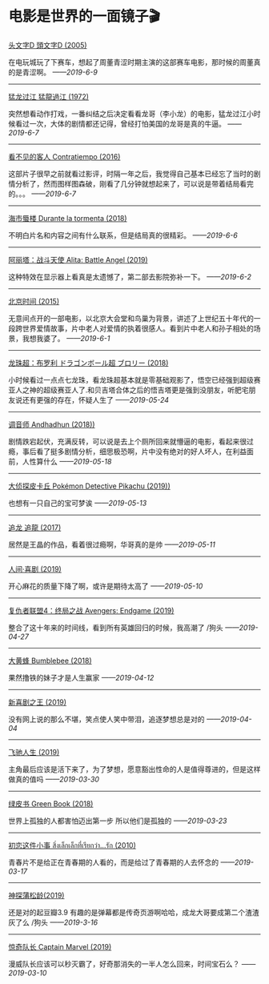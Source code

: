 # 电影是世界的一面镜子🎬


[头文字D 頭文字D (2005)](https://movie.douban.com/subject/1329562/)

在电玩城玩了下赛车，想起了周董青涩时期主演的这部赛车电影，那时候的周董真的是青涩啊。   *——2019-6-9*

---

[猛龙过江 猛龍過江 (1972)](https://movie.douban.com/subject/1306870/)

突然想看动作打戏，一番纠结之后决定看看龙哥（李小龙）的电影，猛龙过江小时候看过一次，大体的剧情都还记得，曾经打怕美国的龙哥是真的牛逼。  *——2019-6-7*

---

[看不见的客人 Contratiempo (2016)](https://movie.douban.com/subject/26580232/)

这部片子很早之前就看过影评，时隔一年之后，我觉得自己基本已经忘了当时的剧情分析了，然而图样图森破，刚看了几分钟就想起来了，可以说是带着结局看完的。。。   *——2019-6-7*

---

[海市蜃楼 Durante la tormenta (2018)](https://movie.douban.com/subject/30164448/)

不明白片名和内容之间有什么联系，但是结局真的很精彩。   *——2019-6-6*

---


[阿丽塔：战斗天使 Alita: Battle Angel (2019)](https://movie.douban.com/subject/1652592/)

这种特效在显示器上看真是太遗憾了，第二部去影院弥补一下。   *——2019-6-2*

---


[北京时间 (2015)](https://movie.douban.com/subject/26369857/)

无意间点开的一部电影，以北京大会堂和鸟巢为背景，讲述了上世纪五十年代的一段跨世界爱情故事，片中老人对爱情的执着很感人。看到片中老人和孙子相处的场景，我想我婆了。   *——2019-6-1*

---

[龙珠超：布罗利 ドラゴンボール超 ブロリー (2018)](https://movie.douban.com/subject/27607378/)

小时候看过一点点七龙珠，看龙珠超基本就是零基础观影了，悟空已经强到超级赛亚人之神的超级赛亚人了.和贝吉塔合体之后的悟吉塔更是强到没朋友，听肥宅朋友说还有更强的存在，怀疑人生了  *——2019-05-24*

---


[调音师 Andhadhun (2018))](https://movie.douban.com/subject/30334073/)

剧情跌宕起伏，充满反转，可以说是去上个厕所回来就懵逼的电影，看起来很过瘾，事后看了挺多剧情分析，细思极恐啊，片中没有绝对的好人坏人，在利益面前，人性算什么  *——2019-05-18*

---

[大侦探皮卡丘 Pokémon Detective Pikachu (2019))](https://movie.douban.com/subject/26835471/?from=showing)

也想有一只自己的宝可梦诶  *——2019-05-13*

---

[追龙 追龍 (2017)](https://movie.douban.com/subject/26425068/)

居然是王晶的作品，看着很过瘾啊，华哥真的是帅  *——2019-05-11*

---

[人间·喜剧 (2019)](https://movie.douban.com/subject/27179414/)

开心麻花的质量下降了啊，或许是期待太高了  *——2019-05-10*

---

[复仇者联盟4：终局之战 Avengers: Endgame (2019)](https://movie.douban.com/subject/26100958/)

整合了这十年来的时间线，看到所有英雄回归的时候，我高潮了 /狗头 *——2019-04-27*

---



[大黄蜂 Bumblebee (2018)](https://movie.douban.com/subject/26394152/)

果然撸铁的妹子才是人生赢家 *——2019-04-12*

---

[新喜剧之王 (2019)](https://movie.douban.com/subject/4840388/)

没有网上说的那么不堪，笑点使人笑中带泪，追逐梦想总是对的 *——2019-04-04*

---

[飞驰人生 (2019)](https://movie.douban.com/subject/30163509/?from=subject-page)

主角最后应该是活下来了，为了梦想，愿意豁出性命的人是值得尊进的，但是这样做真的值吗  *——2019-03-30*

---

[绿皮书 Green Book (2018)](https://movie.douban.com/subject/27060077/)

世界上孤独的人都害怕迈出第一步 所以他们是孤独的  *——2019-03-23*

---


[初恋这件小事 สิ่งเล็กเล็กที่เรียกว่า…รัก (2010)](https://movie.douban.com/subject/4739952/)

青春片不是给正在青春期的人看的，而是给过了青春期的人去怀念的  *——2019-03-17*

---

[神探蒲松龄(2019)](https://movie.douban.com/subject/30163509/)

还是对的起豆瓣3.9 有趣的是弹幕都是传奇页游啊哈哈，成龙大哥要成第二个渣渣灰了么 /狗头 *——2019-3-16*

---

[惊奇队长 Captain Marvel (2019)](https://movie.douban.com/subject/26213252/)

漫威队长应该可以秒灭霸了，好奇那消失的一半人怎么回来，时间宝石么？ *——2019-03-10*